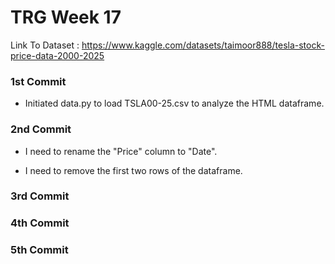 # TRG Week 17

Link To Dataset : https://www.kaggle.com/datasets/taimoor888/tesla-stock-price-data-2000-2025

### 1st Commit

- Initiated data.py to load TSLA00-25.csv to analyze the HTML dataframe.

### 2nd Commit

- I need to rename the "Price" column to "Date".

- I need to remove the first two rows of the dataframe.

### 3rd Commit

### 4th Commit

### 5th Commit